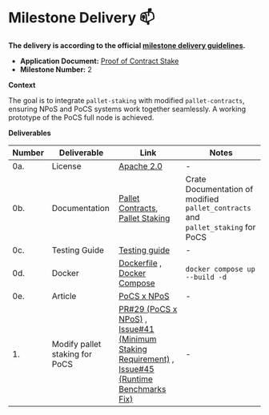 # Milestone Delivery :mailbox:

**The delivery is according to the official [milestone delivery guidelines](https://github.com/w3f/Grants-Program/blob/master/docs/Support%20Docs/milestone-deliverables-guidelines.md).**  

* **Application Document:** [Proof of Contract Stake](https://github.com/w3f/Grants-Program/tree/master/applications/PoCS.md)
* **Milestone Number:** 2

**Context**

The goal is to integrate `pallet-staking` with modified `pallet-contracts`, ensuring NPoS and PoCS systems work together seamlessly. A working prototype of the PoCS full node is achieved. 

**Deliverables**

|Number|Deliverable|Link|Notes|
|-------------|-------------|------------- |------------- |
|0a.|License| [Apache 2.0](https://github.com/auguth/pocs/blob/master/LICENSE) |-|
|0b.|Documentation| [Pallet Contracts](https://auguth.github.io/pocs/target/doc/pallet_contracts/), [Pallet Staking](https://auguth.github.io/pocs/target/doc/pallet_staking/) | Crate Documentation of modified `pallet_contracts` and `pallet_staking` for PoCS|
|0c.|Testing Guide| [Testing guide](https://github.com/auguth/pocs/blob/master/TESTING-GUIDE.md) |-|
|0d.|Docker | [Dockerfile](https://github.com/auguth/pocs/blob/master/Dockerfile) , [Docker Compose](https://github.com/auguth/pocs/blob/master/docker-compose.yml)| `docker compose up --build -d` |
|0e.|Article|[PoCS x NPoS](https://medium.com/@auguthresearch/pocs-x-npos-d164688223fc)|-|
|1.|Modify pallet staking for PoCS|[PR#29 (PoCS x NPoS)](https://github.com/auguth/pocs/pull/29) , [Issue#41 (Minimum Staking Requirement)](https://github.com/auguth/pocs/issues/41) , [Issue#45 (Runtime Benchmarks Fix)](https://github.com/auguth/pocs/issues/45)|-|
